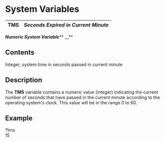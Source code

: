 # System Variables

**TMS** |  **_Seconds Expired in Current Minute_**  
---|---  
  
**_Numeric System Variable_**** __**

##  Contents

Integer, system time in seconds passed in current minute

##  Description

The **TMS** variable contains a numeric value (integer) indicating the current number of seconds that have passed in the current minute according to the operating system's clock. This value will be in the range 0 to 60.

##  Example

?tms  
15
